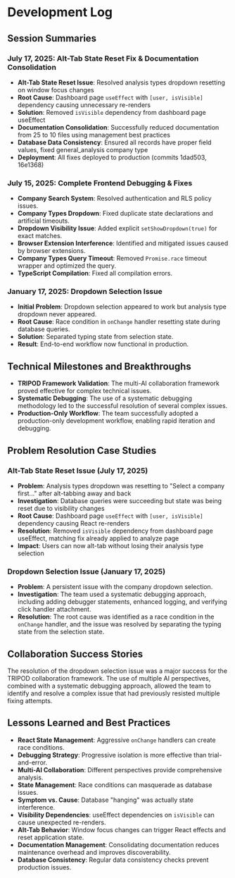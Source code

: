 # Development Log

## Session Summaries

### July 17, 2025: Alt-Tab State Reset Fix & Documentation Consolidation
- **Alt-Tab State Reset Issue**: Resolved analysis types dropdown resetting on window focus changes
- **Root Cause**: Dashboard page `useEffect` with `[user, isVisible]` dependency causing unnecessary re-renders
- **Solution**: Removed `isVisible` dependency from dashboard page useEffect
- **Documentation Consolidation**: Successfully reduced documentation from 25 to 10 files using management best practices
- **Database Data Consistency**: Ensured all records have proper field values, fixed general_analysis company type
- **Deployment**: All fixes deployed to production (commits 1dad503, 16e1368)

### July 15, 2025: Complete Frontend Debugging & Fixes
- **Company Search System**: Resolved authentication and RLS policy issues.
- **Company Types Dropdown**: Fixed duplicate state declarations and artificial timeouts.
- **Dropdown Visibility Issue**: Added explicit `setShowDropdown(true)` for exact matches.
- **Browser Extension Interference**: Identified and mitigated issues caused by browser extensions.
- **Company Types Query Timeout**: Removed `Promise.race` timeout wrapper and optimized the query.
- **TypeScript Compilation**: Fixed all compilation errors.

### January 17, 2025: Dropdown Selection Issue
- **Initial Problem**: Dropdown selection appeared to work but analysis type dropdown never appeared.
- **Root Cause**: Race condition in `onChange` handler resetting state during database queries.
- **Solution**: Separated typing state from selection state.
- **Result**: End-to-end workflow now functional in production.

## Technical Milestones and Breakthroughs
- **TRIPOD Framework Validation**: The multi-AI collaboration framework proved effective for complex technical issues.
- **Systematic Debugging**: The use of a systematic debugging methodology led to the successful resolution of several complex issues.
- **Production-Only Workflow**: The team successfully adopted a production-only development workflow, enabling rapid iteration and debugging.

## Problem Resolution Case Studies

### Alt-Tab State Reset Issue (July 17, 2025)
- **Problem**: Analysis types dropdown was resetting to "Select a company first..." after alt-tabbing away and back
- **Investigation**: Database queries were succeeding but state was being reset due to visibility changes
- **Root Cause**: Dashboard page `useEffect` with `[user, isVisible]` dependency causing React re-renders
- **Resolution**: Removed `isVisible` dependency from dashboard page useEffect, matching fix already applied to analyze page
- **Impact**: Users can now alt-tab without losing their analysis type selection

### Dropdown Selection Issue (January 17, 2025)
- **Problem**: A persistent issue with the company dropdown selection.
- **Investigation**: The team used a systematic debugging approach, including adding debugger statements, enhanced logging, and verifying click handler attachment.
- **Resolution**: The root cause was identified as a race condition in the `onChange` handler, and the issue was resolved by separating the typing state from the selection state.

## Collaboration Success Stories
The resolution of the dropdown selection issue was a major success for the TRIPOD collaboration framework. The use of multiple AI perspectives, combined with a systematic debugging approach, allowed the team to identify and resolve a complex issue that had previously resisted multiple fixing attempts.

## Lessons Learned and Best Practices
- **React State Management**: Aggressive `onChange` handlers can create race conditions.
- **Debugging Strategy**: Progressive isolation is more effective than trial-and-error.
- **Multi-AI Collaboration**: Different perspectives provide comprehensive analysis.
- **State Management**: Race conditions can masquerade as database issues.
- **Symptom vs. Cause**: Database "hanging" was actually state interference.
- **Visibility Dependencies**: useEffect dependencies on `isVisible` can cause unexpected re-renders.
- **Alt-Tab Behavior**: Window focus changes can trigger React effects and reset application state.
- **Documentation Management**: Consolidating documentation reduces maintenance overhead and improves discoverability.
- **Database Consistency**: Regular data consistency checks prevent production issues.
